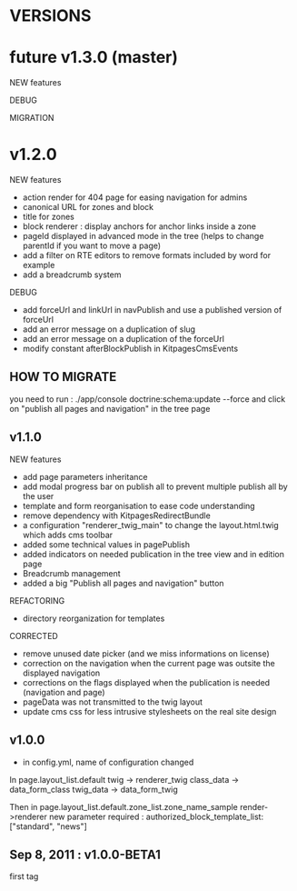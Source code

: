 VERSIONS
========

future v1.3.0 (master)
=====================
NEW features

DEBUG

MIGRATION

v1.2.0
======
NEW features
* action render for 404 page for easing navigation for admins
* canonical URL for zones and block
* title for zones
* block renderer : display anchors for anchor links inside a zone
* pageId displayed in advanced mode in the tree (helps to change parentId if you want to move a page)
* add a filter on RTE editors to remove formats included by word for example
* add a breadcrumb system

DEBUG
* add forceUrl and linkUrl in navPublish and use a published version of forceUrl
* add an error message on a duplication of slug
* add an error message on a duplication of the forceUrl
* modify constant afterBlockPublish in KitpagesCmsEvents

HOW TO MIGRATE
--------------
you need to run : ./app/console doctrine:schema:update --force
and click on "publish all pages and navigation" in the tree page

v1.1.0
------
NEW features
* add page parameters inheritance
* add modal progress bar on publish all to prevent multiple publish all by the user
* template and form reorganisation to ease code understanding
* remove dependency with KitpagesRedirectBundle
* a configuration "renderer_twig_main" to change the layout.html.twig which adds cms toolbar
* added some technical values in pagePublish
* added indicators on needed publication in the tree view and in edition page
* Breadcrumb management
* added a big "Publish all pages and navigation" button

REFACTORING
* directory reorganization for templates

CORRECTED
* remove unused date picker (and we miss informations on license)
* correction on the navigation when the current page was outsite the displayed navigation
* corrections on the flags displayed when the publication is needed (navigation and page)
* pageData was not transmitted to the twig layout
* update cms css for less intrusive stylesheets on the real site design

v1.0.0
------
* in config.yml, name of configuration changed

In page.layout_list.default
    twig -> renderer_twig
    class_data -> data_form_class
    twig_data -> data_form_twig

Then in page.layout_list.default.zone_list.zone_name_sample
    render->renderer
    new parameter required : authorized_block_template_list: ["standard", "news"]


Sep 8, 2011 : v1.0.0-BETA1
---------------------------
first tag


